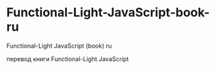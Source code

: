 # Functional-Light-JavaScript-book-ru
Functional-Light JavaScript (book) ru


перевод книги Functional-Light JavaScript
